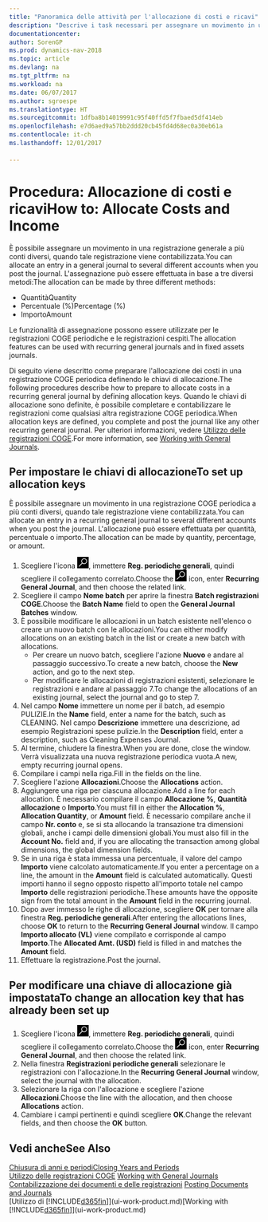 ```yaml
---
title: "Panoramica delle attività per l'allocazione di costi e ricavi"
description: "Descrive i task necessari per assegnare un movimento in una registrazione COGE a più conti diversi, quando tale registrazione viene contabilizzata."
documentationcenter: 
author: SorenGP
ms.prod: dynamics-nav-2018
ms.topic: article
ms.devlang: na
ms.tgt_pltfrm: na
ms.workload: na
ms.date: 06/07/2017
ms.author: sgroespe
ms.translationtype: HT
ms.sourcegitcommit: 1dfba8b14019991c95f40ffd5f7fbaed5df414eb
ms.openlocfilehash: e7d6aed9a57bb2ddd20cb45fd4d68ec0a30eb61a
ms.contentlocale: it-ch
ms.lasthandoff: 12/01/2017

---
```

# <a name="how-to-allocate-costs-and-income"></a><span data-ttu-id="ebe7b-103">Procedura: Allocazione di costi e ricavi</span><span class="sxs-lookup"><span data-stu-id="ebe7b-103">How to: Allocate Costs and Income</span></span>
<span data-ttu-id="ebe7b-104">È possibile assegnare un movimento in una registrazione generale a più conti diversi, quando tale registrazione viene contabilizzata.</span><span class="sxs-lookup"><span data-stu-id="ebe7b-104">You can allocate an entry in a general journal to several different accounts when you post the journal.</span></span> <span data-ttu-id="ebe7b-105">L'assegnazione può essere effettuata in base a tre diversi metodi:</span><span class="sxs-lookup"><span data-stu-id="ebe7b-105">The allocation can be made by three different methods:</span></span>

* <span data-ttu-id="ebe7b-106">Quantità</span><span class="sxs-lookup"><span data-stu-id="ebe7b-106">Quantity</span></span>
* <span data-ttu-id="ebe7b-107">Percentuale (%)</span><span class="sxs-lookup"><span data-stu-id="ebe7b-107">Percentage (%)</span></span>
* <span data-ttu-id="ebe7b-108">Importo</span><span class="sxs-lookup"><span data-stu-id="ebe7b-108">Amount</span></span>

<span data-ttu-id="ebe7b-109">Le funzionalità di assegnazione possono essere utilizzate per le registrazioni COGE periodiche e le registrazioni cespiti.</span><span class="sxs-lookup"><span data-stu-id="ebe7b-109">The allocation features can be used with recurring general journals and in fixed assets journals.</span></span>
<!--You can also distribute the cost or revenue of a line to an intercompany partner when you post a sales or purchase document. When you post the document, a line will be posted in your general journal, and a corresponding line will be created in the intercompany outbox.-->

<span data-ttu-id="ebe7b-110">Di seguito viene descritto come preparare l'allocazione dei costi in una registrazione COGE periodica definendo le chiavi di allocazione.</span><span class="sxs-lookup"><span data-stu-id="ebe7b-110">The following procedures describe how to prepare to allocate costs in a recurring general journal by defining allocation keys.</span></span> <span data-ttu-id="ebe7b-111">Quando le chiavi di allocazione sono definite, è possibile completare e contabilizzare le registrazioni come qualsiasi altra registrazione COGE periodica.</span><span class="sxs-lookup"><span data-stu-id="ebe7b-111">When allocation keys are defined, you complete and post the journal like any other recurring general journal.</span></span> <span data-ttu-id="ebe7b-112">Per ulteriori informazioni, vedere [Utilizzo delle registrazioni COGE](ui-work-general-journals.md).</span><span class="sxs-lookup"><span data-stu-id="ebe7b-112">For more information, see [Working with General Journals](ui-work-general-journals.md).</span></span>

## <a name="to-set-up-allocation-keys"></a><span data-ttu-id="ebe7b-113">Per impostare le chiavi di allocazione</span><span class="sxs-lookup"><span data-stu-id="ebe7b-113">To set up allocation keys</span></span>
<span data-ttu-id="ebe7b-114">È possibile assegnare un movimento in una registrazione COGE periodica a più conti diversi, quando tale registrazione viene contabilizzata.</span><span class="sxs-lookup"><span data-stu-id="ebe7b-114">You can allocate an entry in a recurring general journal to several different accounts when you post the journal.</span></span> <span data-ttu-id="ebe7b-115">L'allocazione può essere effettuata per quantità, percentuale o importo.</span><span class="sxs-lookup"><span data-stu-id="ebe7b-115">The allocation can be made by quantity, percentage, or amount.</span></span>
1. <span data-ttu-id="ebe7b-116">Scegliere l'icona ![Cerca pagina o report](media/ui-search/search_small.png "icona Cerca pagina o report"), immettere **Reg. periodiche generali**, quindi scegliere il collegamento correlato.</span><span class="sxs-lookup"><span data-stu-id="ebe7b-116">Choose the ![Search for Page or Report](media/ui-search/search_small.png "Search for Page or Report icon") icon, enter **Recurring General Journal**, and then choose the related link.</span></span>
2. <span data-ttu-id="ebe7b-117">Scegliere il campo **Nome batch** per aprire la finestra **Batch registrazioni COGE**.</span><span class="sxs-lookup"><span data-stu-id="ebe7b-117">Choose the **Batch Name** field to open the **General Journal Batches** window.</span></span>
3. <span data-ttu-id="ebe7b-118">È possibile modificare le allocazioni in un batch esistente nell'elenco o creare un nuovo batch con le allocazioni.</span><span class="sxs-lookup"><span data-stu-id="ebe7b-118">You can either modify allocations on an existing batch in the list or create a new batch with allocations.</span></span>
   * <span data-ttu-id="ebe7b-119">Per creare un nuovo batch, scegliere l'azione **Nuovo** e andare al passaggio successivo.</span><span class="sxs-lookup"><span data-stu-id="ebe7b-119">To create a new batch, choose the **New** action, and go to the next step.</span></span>
   * <span data-ttu-id="ebe7b-120">Per modificare le allocazioni di registrazioni esistenti, selezionare le registrazioni e andare al passaggio 7.</span><span class="sxs-lookup"><span data-stu-id="ebe7b-120">To change the allocations of an existing journal, select the journal and go to step 7.</span></span>    
4. <span data-ttu-id="ebe7b-121">Nel campo **Nome** immettere un nome per il batch, ad esempio PULIZIE.</span><span class="sxs-lookup"><span data-stu-id="ebe7b-121">In the **Name** field, enter a name for the batch, such as CLEANING.</span></span> <span data-ttu-id="ebe7b-122">Nel campo **Descrizione** immettere una descrizione, ad esempio Registrazioni spese pulizie.</span><span class="sxs-lookup"><span data-stu-id="ebe7b-122">In the **Description** field, enter a description, such as Cleaning Expenses Journal.</span></span>
5. <span data-ttu-id="ebe7b-123">Al termine, chiudere la finestra.</span><span class="sxs-lookup"><span data-stu-id="ebe7b-123">When you are done, close the window.</span></span> <span data-ttu-id="ebe7b-124">Verrà visualizzata una nuova registrazione periodica vuota.</span><span class="sxs-lookup"><span data-stu-id="ebe7b-124">A new, empty recurring journal opens.</span></span>
6. <span data-ttu-id="ebe7b-125">Compilare i campi nella riga.</span><span class="sxs-lookup"><span data-stu-id="ebe7b-125">Fill in the fields on the line.</span></span>
7. <span data-ttu-id="ebe7b-126">Scegliere l'azione **Allocazioni**.</span><span class="sxs-lookup"><span data-stu-id="ebe7b-126">Choose the **Allocations** action.</span></span>
8. <span data-ttu-id="ebe7b-127">Aggiungere una riga per ciascuna allocazione.</span><span class="sxs-lookup"><span data-stu-id="ebe7b-127">Add a line for each allocation.</span></span> <span data-ttu-id="ebe7b-128">È necessario compilare il campo **Allocazione %**, **Quantità allocazione** o **Importo**.</span><span class="sxs-lookup"><span data-stu-id="ebe7b-128">You must fill in either the **Allocation %**, **Allocation Quantity**, or **Amount** field.</span></span> <span data-ttu-id="ebe7b-129">È necessario compilare anche il campo **Nr. conto** e, se si sta allocando la transazione tra dimensioni globali, anche i campi delle dimensioni globali.</span><span class="sxs-lookup"><span data-stu-id="ebe7b-129">You must also fill in the **Account No.** field and, if you are allocating the transaction among global dimensions, the global dimension fields.</span></span>
9. <span data-ttu-id="ebe7b-130">Se in una riga è stata immessa una percentuale, il valore del campo **Importo** viene calcolato automaticamente.</span><span class="sxs-lookup"><span data-stu-id="ebe7b-130">If you enter a percentage on a line, the amount in the **Amount** field is calculated automatically.</span></span> <span data-ttu-id="ebe7b-131">Questi importi hanno il segno opposto rispetto all'importo totale nel campo **Importo** delle registrazioni periodiche.</span><span class="sxs-lookup"><span data-stu-id="ebe7b-131">These amounts have the opposite sign from the total amount in the **Amount** field in the recurring journal.</span></span>
10. <span data-ttu-id="ebe7b-132">Dopo aver immesso le righe di allocazione, scegliere **OK** per tornare alla finestra **Reg. periodiche generali**.</span><span class="sxs-lookup"><span data-stu-id="ebe7b-132">After entering the allocations lines, choose **OK** to return to the **Recurring General Journal** window.</span></span> <span data-ttu-id="ebe7b-133">Il campo **Importo allocato (VL)** viene compilato e corrisponde al campo **Importo**.</span><span class="sxs-lookup"><span data-stu-id="ebe7b-133">The **Allocated Amt. (USD)** field is filled in and matches the **Amount** field.</span></span>
11. <span data-ttu-id="ebe7b-134">Effettuare la registrazione.</span><span class="sxs-lookup"><span data-stu-id="ebe7b-134">Post the journal.</span></span>

## <a name="to-change-an-allocation-key-that-has-already-been-set-up"></a><span data-ttu-id="ebe7b-135">Per modificare una chiave di allocazione già impostata</span><span class="sxs-lookup"><span data-stu-id="ebe7b-135">To change an allocation key that has already been set up</span></span>
1. <span data-ttu-id="ebe7b-136">Scegliere l'icona ![Cerca pagina o report](media/ui-search/search_small.png "icona Cerca pagina o report"), immettere **Reg. periodiche generali**, quindi scegliere il collegamento correlato.</span><span class="sxs-lookup"><span data-stu-id="ebe7b-136">Choose the ![Search for Page or Report](media/ui-search/search_small.png "Search for Page or Report icon") icon, enter **Recurring General Journal**, and then choose the related link.</span></span>
2. <span data-ttu-id="ebe7b-137">Nella finestra **Registrazioni periodiche generali** selezionare le registrazioni con l'allocazione.</span><span class="sxs-lookup"><span data-stu-id="ebe7b-137">In the **Recurring General Journal** window, select the journal with the allocation.</span></span>
3. <span data-ttu-id="ebe7b-138">Selezionare la riga con l'allocazione e scegliere l'azione **Allocazioni**.</span><span class="sxs-lookup"><span data-stu-id="ebe7b-138">Choose the line with the allocation, and then choose **Allocations** action.</span></span>
4. <span data-ttu-id="ebe7b-139">Cambiare i campi pertinenti e quindi scegliere **OK**.</span><span class="sxs-lookup"><span data-stu-id="ebe7b-139">Change the relevant fields, and then choose the **OK** button.</span></span>

## <a name="see-also"></a><span data-ttu-id="ebe7b-140">Vedi anche</span><span class="sxs-lookup"><span data-stu-id="ebe7b-140">See Also</span></span>
[<span data-ttu-id="ebe7b-141">Chiusura di anni e periodi</span><span class="sxs-lookup"><span data-stu-id="ebe7b-141">Closing Years and Periods</span></span>](year-close-years-periods.md)  
<span data-ttu-id="ebe7b-142">[Utilizzo delle registrazioni COGE](ui-work-general-journals.md)  </span><span class="sxs-lookup"><span data-stu-id="ebe7b-142">[Working with General Journals](ui-work-general-journals.md)  </span></span>  
<span data-ttu-id="ebe7b-143">[Contabilizzazione dei documenti e delle registrazioni](ui-post-documents-journals.md)  </span><span class="sxs-lookup"><span data-stu-id="ebe7b-143">[Posting Documents and Journals](ui-post-documents-journals.md)  </span></span>  
<span data-ttu-id="ebe7b-144">[Utilizzo di [!INCLUDE[d365fin](includes/d365fin_md.md)]](ui-work-product.md)</span><span class="sxs-lookup"><span data-stu-id="ebe7b-144">[Working with [!INCLUDE[d365fin](includes/d365fin_md.md)]](ui-work-product.md)</span></span>

